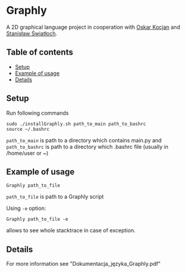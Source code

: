 # Graphly
A 2D graphical language project in cooperation with [Oskar Kocjan](https://github.com/OskarKocjan) and [Stanisław Światłoch](https://github.com/sswiatloch).

## Table of contents
* [Setup](#setup)
* [Example of usage](#example-of-usage)
* [Details](#details)

## Setup

Run following commands
```
sudo ./installGraphly.sh path_to_main path_to_bashrc
source ~/.bashrc
```

`path_to_main` is path to a directory which contains main.py and `path_to_bashrc` is path to a directory which .bashrc file (usually in /home/user or ~)

## Example of usage
```
Graphly path_to_file
```
`path_to_file` is path to a Graphly script

Using `-e` option:
 ```
 Graphly path_to_file -e
 ```
 allows to see whole stacktrace in case of exception.
 
 ## Details
For more information see "Dokumentacja_języka_Graphly.pdf"
